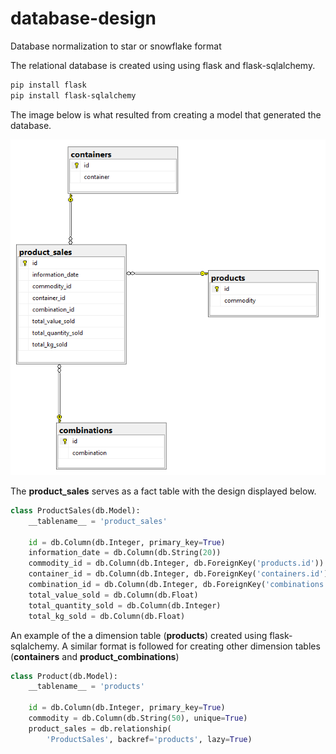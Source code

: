 # database-design

Database normalization to star or snowflake format

The relational database is created using using flask and flask-sqlalchemy.

```bash
pip install flask
pip install flask-sqlalchemy
```

The image below is what resulted from creating a model that generated the database.

![Data model](imgs/data_model.PNG)

The **product_sales** serves as a fact table with the design displayed below.

```python
class ProductSales(db.Model):
    __tablename__ = 'product_sales'

    id = db.Column(db.Integer, primary_key=True)
    information_date = db.Column(db.String(20))
    commodity_id = db.Column(db.Integer, db.ForeignKey('products.id'))
    container_id = db.Column(db.Integer, db.ForeignKey('containers.id'))
    combination_id = db.Column(db.Integer, db.ForeignKey('combinations.id'))
    total_value_sold = db.Column(db.Float)
    total_quantity_sold = db.Column(db.Integer)
    total_kg_sold = db.Column(db.Float)
```

An example of the a dimension table (**products**) created using flask-sqlalchemy. A similar format is followed for creating other dimension tables (**containers** and **product_combinations**)

```python
class Product(db.Model):
    __tablename__ = 'products'

    id = db.Column(db.Integer, primary_key=True)
    commodity = db.Column(db.String(50), unique=True)
    product_sales = db.relationship(
        'ProductSales', backref='products', lazy=True)
```